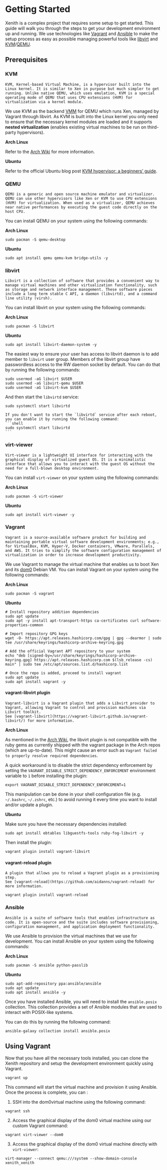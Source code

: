 # Getting Started

Xenith is a complex project that requires some setup to get started. This guide will walk you through the steps to get your development environment up and running. We use technologies like [Vagrant](https://www.vagrantup.com/) and [Ansible](https://docs.ansible.com/ansible/latest/index.html) to make the setup process as easy as possible managing powerful tools like [libvirt](https://libvirt.org/) and [KVM](https://linux-kvm.org/page/Main_Page)/[QEMU](https://www.qemu.org/).

## Prerequisites

### KVM

```admonish summary
KVM, Kernel-based Virtual Machine, is a hypervisor built into the Linux kernel. It is similar to Xen in purpose but much simpler to get running. Unlike native QEMU, which uses emulation, KVM is a special operating mode of QEMU that uses CPU extensions (HVM) for virtualization via a kernel module.
```

We use KVM as the backend [VMM](https://en.wikipedia.org/wiki/Hypervisor) for QEMU which runs Xen, managed by Vagrant through libvirt. As KVM is built into the Linux kernel you only need to ensure that the necessary kernel modules are loaded and it supports **nested virtualization** (enables existing virtual machines to be run on third-party hypervisors).

**Arch Linux**

Refer to the [Arch Wiki](https://wiki.archlinux.org/title/KVM) for more information.

**Ubuntu**

Refer to the official Ubuntu blog post [KVM hypervisor: a beginners’ guide](https://ubuntu.com/blog/kvm-hyphervisor).

### QEMU

```admonish summary
QEMU is a generic and open source machine emulator and virtualizer. QEMU can use other hypervisors like Xen or KVM to use CPU extensions (HVM) for virtualization. When used as a virtualizer, QEMU achieves near native performances by executing the guest code directly on the host CPU.
```

You can install QEMU on your system using the following commands:

**Arch Linux**

```shell
sudo pacman -S qemu-desktop
```

**Ubuntu**

```shell
sudo apt install qemu qemu-kvm bridge-utils -y
```

### libvirt

```admonish summary
Libvirt is a collection of software that provides a convenient way to manage virtual machines and other virtualization functionality, such as storage and network interface management. These software pieces include a long term stable C API, a daemon (libvirtd), and a command line utility (virsh).
```

You can install libvirt on your system using the following commands:

**Arch Linux**

```shell
sudo pacman -S libvirt
```

**Ubuntu**

```shell
sudo apt install libvirt-daemon-system -y
```

The easiest way to ensure your user has access to libvirt daemon is to add member to `libvirt` user group. Members of the libvirt group have passwordless access to the RW daemon socket by default. You can do that by running the following commands:

```shell
sudo usermod -aG libvirt $USER
sudo usermod -aG libvirt-qemu $USER
sudo usermod -aG libvirt-kvm $USER
```

And then start the `libvirtd` service:

```shell
sudo systemctl start libvirtd
```

~~~admonish tip
If you don't want to start the `libvirtd` service after each reboot, you can enable it by running the following command:
```shell
sudo systemctl start libvirtd
```
~~~

### virt-viewer

```admonish summary
Virt-viewer is a lightweight UI interface for interacting with the graphical display of virtualized guest OS. It is a minimalistic interface that allows you to interact with the guest OS without the need for a full-blown desktop environment.
```

You can install `virt-viewer` on your system using the following commands:

**Arch Linux**

```shell
sudo pacman -S virt-viewer
```

**Ubuntu**

```shell
sudo apt install virt-viewer -y
```

### Vagrant

```admonish summary
Vagrant is a source-available software product for building and maintaining portable virtual software development environments; e.g., for VirtualBox, KVM, Hyper-V, Docker containers, VMware, Parallels, and AWS. It tries to simplify the software configuration management of virtualization in order to increase development productivity.
```

We use Vagrant to manage the virtual machine that enables us to boot Xen and its [dom0](https://wiki.xenproject.org/wiki/Dom0) Debian VM. You can install Vagrant on your system using the following commands:

**Arch Linux**

```shell
sudo pacman -S vagrant
```

**Ubuntu**

```shell
# Install repository addition dependencies
sudo apt update
sudo apt -y install apt-transport-https ca-certificates curl software-properties-common

# Import repository GPG keys
wget -O- https://apt.releases.hashicorp.com/gpg | gpg --dearmor | sudo tee /usr/share/keyrings/hashicorp-archive-keyring.gpg

# Add the official Vagrant APT repository to your system
echo "deb [signed-by=/usr/share/keyrings/hashicorp-archive-keyring.gpg] https://apt.releases.hashicorp.com $(lsb_release -cs) main" | sudo tee /etc/apt/sources.list.d/hashicorp.list

# Once the repo is added, proceed to install vagrant
sudo apt update
sudo apt install vagrant -y
```

#### vagrant-libvirt plugin

```admonish summary
Vagrant-libvirt is a Vagrant plugin that adds a Libvirt provider to Vagrant, allowing Vagrant to control and provision machines via Libvirt toolkit.
See [vagrant-libvirt](https://vagrant-libvirt.github.io/vagrant-libvirt/) for more information.
```

**Arch Linux**

As mentioned in the [Arch Wiki](https://wiki.archlinux.org/title/Vagrant#vagrant-libvirt), the libvirt plugin is not compatible with the ruby gems as currently shipped with the vagrant package in the Arch repos (which are up-to-date). This might cause an error such as `Vagrant failed to properly resolve required dependencies`.

A quick workaround is to disable the strict dependency enforcement by setting the `VAGRANT_DISABLE_STRICT_DEPENDENCY_ENFORCEMENT` environment variable to `1` before installing the plugin:

```shell
export VAGRANT_DISABLE_STRICT_DEPENDENCY_ENFORCEMENT=1
```

This manipulation can be done in your shell configuration file (e.g. `~/.bashrc`, `~/.zshrc`, etc.) to avoid running it every time you want to install and/or update a plugin.

**Ubuntu**

Make sure you have the necessary dependencies installed:

```shell
sudo apt install ebtables libguestfs-tools ruby-fog-libvirt -y
```

Then install the plugin:

```shell
vagrant plugin install vagrant-libvirt
```

#### vagrant-reload plugin

```admonish summary
A plugin that allows you to reload a Vagrant plugin as a provisioning step.
See [vagrant-reload](https://github.com/aidanns/vagrant-reload) for more information.
```

```shell
vagrant plugin install vagrant-reload
```

### Ansible

```admonish summary
Ansible is a suite of software tools that enables infrastructure as code. It is open-source and the suite includes software provisioning, configuration management, and application deployment functionality.
```

We use Ansible to provision the virtual machines that we use for development. You can install Ansible on your system using the following commands:

**Arch Linux**

```shell
sudo pacman -S ansible python-passlib
```

**Ubuntu**

```shell
sudo apt-add-repository ppa:ansible/ansible
sudo apt update
sudo apt install ansible -y
```

Once you have installed Ansible, you will need to install the `ansible.posix` collection. This collection provides a set of Ansible modules that are used to interact with POSIX-like systems.

You can do this by running the following command:

```shell
ansible-galaxy collection install ansible.posix
```

## Using Vagrant

Now that you have all the necessary tools installed, you can clone the Xenith repository and setup the development environment quickly using Vagrant.

```shell
vagrant up
```

This command will start the virtual machine and provision it using Ansible. Once the process is complete, you can :

1. SSH into the dom0virtual machine using the following command:

```shell
vagrant ssh
```

2. Access the graphical display of the dom0 virtual machine using our custom Vagrant command:

```shell
vagrant virt-viewer --dom0
```

3. Access the graphical display of the dom0 virtual machine directly with `virt-viewer`:

```shell
virt-manager --connect qemu:///system --show-domain-console xenith_xenith
```
